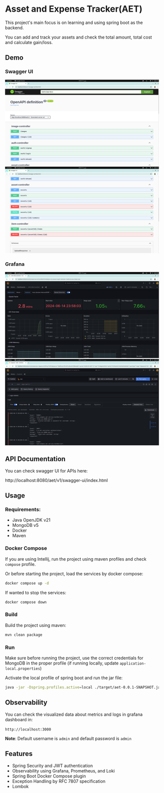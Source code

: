 # Asset and Expense Tracker(AET)

This project's main focus is on learning and using spring boot as the backend.

You can add and track your assets and check the total amount, total cost and 
calculate gain/loss.

## Demo

### Swagger UI
![](media/swagger-1.png)
![](media/swagger-2.png)

### Grafana
![](media/grafana-prometheus.png)
![](media/grafana-loki.png)

## API Documentation

You can check swagger UI for APIs here:

http://localhost:8080/aet/v1/swagger-ui/index.html

## Usage

### Requirements:
 - Java OpenJDK v21
 - MongoDB v5
 - Docker
 - Maven


### Docker Compose

If you are using Intellij, run the project using maven profiles and check
`compose` profile.


Or before starting the project, load the services by docker compose:

```bash
docker compose up -d
```

If wanted to stop the services:
```bash
docker compose down
```

### Build
Build the project using maven:
```bash
mvn clean package
```

### Run
Make sure before running the project, use the correct credentials for MongoDB in the proper
profile (if running locally, update `application-local.properties`)

Activate the local profile of spring boot and run the jar file:

```bash
java -jar -Dspring.profiles.active=local ./target/aet-0.0.1-SNAPSHOT.jar
```

## Observability

You can check the visualized data about metrics and logs in grafana dashboard in:

`http://localhost:3000`

**Note**: Default username is `admin` and default password is `admin`  


## Features
- Spring Security and JWT authentication
- Observability using Grafana, Prometheus, and Loki
- Spring Boot Docker Compose plugin
- Exception Handling by RFC 7807 specification
- Lombok
